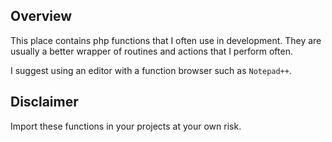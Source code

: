 ## Overview
This place contains php functions that I often use in development. 
They are usually a better wrapper of routines and actions that I perform often.

I suggest using an editor with a function browser such as ``Notepad++``. 

## Disclaimer
Import these functions in your projects at your own risk.